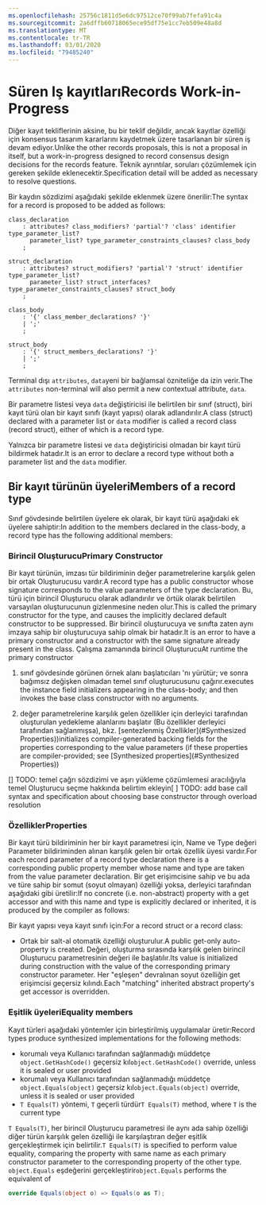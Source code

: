 ```yaml
---
ms.openlocfilehash: 25756c1811d5e6dc97512ce70f99ab7fefa91c4a
ms.sourcegitcommit: 2a6dffb60718065ece95df75e1cc7eb509e48a8d
ms.translationtype: MT
ms.contentlocale: tr-TR
ms.lasthandoff: 03/01/2020
ms.locfileid: "79485240"
---
```

# <a name="records-work-in-progress"></a><span data-ttu-id="37c6b-101">Süren Iş kayıtları</span><span class="sxs-lookup"><span data-stu-id="37c6b-101">Records Work-in-Progress</span></span>

<span data-ttu-id="37c6b-102">Diğer kayıt tekliflerinin aksine, bu bir teklif değildir, ancak kayıtlar özelliği için konsensus tasarım kararlarını kaydetmek üzere tasarlanan bir süren iş devam ediyor.</span><span class="sxs-lookup"><span data-stu-id="37c6b-102">Unlike the other records proposals, this is not a proposal in itself, but a work-in-progress designed to record consensus design decisions for the records feature.</span></span> <span data-ttu-id="37c6b-103">Teknik ayrıntılar, soruları çözümlemek için gereken şekilde eklenecektir.</span><span class="sxs-lookup"><span data-stu-id="37c6b-103">Specification detail will be added as necessary to resolve questions.</span></span>

<span data-ttu-id="37c6b-104">Bir kaydın sözdizimi aşağıdaki şekilde eklenmek üzere önerilir:</span><span class="sxs-lookup"><span data-stu-id="37c6b-104">The syntax for a record is proposed to be added as follows:</span></span>

```antlr
class_declaration
    : attributes? class_modifiers? 'partial'? 'class' identifier type_parameter_list?
      parameter_list? type_parameter_constraints_clauses? class_body
    ;

struct_declaration
    : attributes? struct_modifiers? 'partial'? 'struct' identifier type_parameter_list?
      parameter_list? struct_interfaces? type_parameter_constraints_clauses? struct_body
    ;

class_body
    : '{' class_member_declarations? '}'
    | ';'
    ;

struct_body
    : '{' struct_members_declarations? '}'
    | ';'
    ;
```

<span data-ttu-id="37c6b-105">Terminal dışı `attributes`, `data`yeni bir bağlamsal özniteliğe da izin verir.</span><span class="sxs-lookup"><span data-stu-id="37c6b-105">The `attributes` non-terminal will also permit a new contextual attribute, `data`.</span></span>

<span data-ttu-id="37c6b-106">Bir parametre listesi veya `data` değiştiricisi ile belirtilen bir sınıf (struct), biri kayıt türü olan bir kayıt sınıfı (kayıt yapısı) olarak adlandırılır.</span><span class="sxs-lookup"><span data-stu-id="37c6b-106">A class (struct) declared with a parameter list or `data` modifier is called a record class (record struct), either of which is a record type.</span></span>

<span data-ttu-id="37c6b-107">Yalnızca bir parametre listesi ve `data` değiştiricisi olmadan bir kayıt türü bildirmek hatadır.</span><span class="sxs-lookup"><span data-stu-id="37c6b-107">It is an error to declare a record type without both a parameter list and the `data` modifier.</span></span>

## <a name="members-of-a-record-type"></a><span data-ttu-id="37c6b-108">Bir kayıt türünün üyeleri</span><span class="sxs-lookup"><span data-stu-id="37c6b-108">Members of a record type</span></span>

<span data-ttu-id="37c6b-109">Sınıf gövdesinde belirtilen üyelere ek olarak, bir kayıt türü aşağıdaki ek üyelere sahiptir:</span><span class="sxs-lookup"><span data-stu-id="37c6b-109">In addition to the members declared in the class-body, a record type has the following additional members:</span></span>

### <a name="primary-constructor"></a><span data-ttu-id="37c6b-110">Birincil Oluşturucu</span><span class="sxs-lookup"><span data-stu-id="37c6b-110">Primary Constructor</span></span>

<span data-ttu-id="37c6b-111">Bir kayıt türünün, imzası tür bildiriminin değer parametrelerine karşılık gelen bir ortak Oluşturucusu vardır.</span><span class="sxs-lookup"><span data-stu-id="37c6b-111">A record type has a public constructor whose signature corresponds to the value parameters of the type declaration.</span></span> <span data-ttu-id="37c6b-112">Bu, türü için birincil Oluşturucu olarak adlandırılır ve örtük olarak belirtilen varsayılan oluşturucunun gizlenmesine neden olur.</span><span class="sxs-lookup"><span data-stu-id="37c6b-112">This is called the primary constructor for the type, and causes the implicitly declared default constructor to be suppressed.</span></span> <span data-ttu-id="37c6b-113">Bir birincil oluşturucuya ve sınıfta zaten aynı imzaya sahip bir oluşturucuya sahip olmak bir hatadır.</span><span class="sxs-lookup"><span data-stu-id="37c6b-113">It is an error to have a primary constructor and a constructor with the same signature already present in the class.</span></span>
<span data-ttu-id="37c6b-114">Çalışma zamanında birincil Oluşturucu</span><span class="sxs-lookup"><span data-stu-id="37c6b-114">At runtime the primary constructor</span></span> 

1. <span data-ttu-id="37c6b-115">sınıf gövdesinde görünen örnek alanı başlatıcıları 'nı yürütür; ve sonra bağımsız değişken olmadan temel sınıf oluşturucusunu çağırır.</span><span class="sxs-lookup"><span data-stu-id="37c6b-115">executes the instance field initializers appearing in the class-body; and then  invokes the base class constructor with no arguments.</span></span>

1. <span data-ttu-id="37c6b-116">değer parametrelerine karşılık gelen özellikler için derleyici tarafından oluşturulan yedekleme alanlarını başlatır (Bu özellikler derleyici tarafından sağlanmışsa), bkz. [sentezlenmiş Özellikler](#Synthesized Properties))</span><span class="sxs-lookup"><span data-stu-id="37c6b-116">initializes compiler-generated backing fields for the properties corresponding to the value parameters (if these properties are compiler-provided; see [Synthesized properties](#Synthesized Properties))</span></span>


<span data-ttu-id="37c6b-117">[] TODO: temel çağrı sözdizimi ve aşırı yükleme çözümlemesi aracılığıyla temel Oluşturucu seçme hakkında belirtim ekleyin</span><span class="sxs-lookup"><span data-stu-id="37c6b-117">[ ] TODO: add base call syntax and specification about choosing base constructor through overload resolution</span></span>

### <a name="properties"></a><span data-ttu-id="37c6b-118">Özellikler</span><span class="sxs-lookup"><span data-stu-id="37c6b-118">Properties</span></span>

<span data-ttu-id="37c6b-119">Bir kayıt türü bildiriminin her bir kayıt parametresi için, Name ve Type değeri Parameter bildiriminden alınan karşılık gelen bir ortak özellik üyesi vardır.</span><span class="sxs-lookup"><span data-stu-id="37c6b-119">For each record parameter of a record type declaration there is a corresponding public property member whose name and type are taken from the value parameter declaration.</span></span> <span data-ttu-id="37c6b-120">Bir get erişimcisine sahip ve bu ada ve türe sahip bir somut (soyut olmayan) özelliği yoksa, derleyici tarafından aşağıdaki gibi üretilir:</span><span class="sxs-lookup"><span data-stu-id="37c6b-120">If no concrete (i.e. non-abstract) property with a get accessor and with this name and type is explicitly declared or inherited, it is produced by the compiler as follows:</span></span>

<span data-ttu-id="37c6b-121">Bir kayıt yapısı veya kayıt sınıfı için:</span><span class="sxs-lookup"><span data-stu-id="37c6b-121">For a record struct or a record class:</span></span>

* <span data-ttu-id="37c6b-122">Ortak bir salt-al otomatik özelliği oluşturulur.</span><span class="sxs-lookup"><span data-stu-id="37c6b-122">A public get-only auto-property is created.</span></span> <span data-ttu-id="37c6b-123">Değeri, oluşturma sırasında karşılık gelen birincil Oluşturucu parametresinin değeri ile başlatılır.</span><span class="sxs-lookup"><span data-stu-id="37c6b-123">Its value is initialized during construction with the value of the corresponding primary constructor parameter.</span></span> <span data-ttu-id="37c6b-124">Her "eşleşen" devralınan soyut özelliğin get erişimcisi geçersiz kılındı.</span><span class="sxs-lookup"><span data-stu-id="37c6b-124">Each "matching" inherited abstract property's get accessor is overridden.</span></span>

### <a name="equality-members"></a><span data-ttu-id="37c6b-125">Eşitlik üyeleri</span><span class="sxs-lookup"><span data-stu-id="37c6b-125">Equality members</span></span>

<span data-ttu-id="37c6b-126">Kayıt türleri aşağıdaki yöntemler için birleştirilmiş uygulamalar üretir:</span><span class="sxs-lookup"><span data-stu-id="37c6b-126">Record types produce synthesized implementations for the following methods:</span></span>

* <span data-ttu-id="37c6b-127">korumalı veya Kullanıcı tarafından sağlanmadığı müddetçe `object.GetHashCode()` geçersiz kıl</span><span class="sxs-lookup"><span data-stu-id="37c6b-127">`object.GetHashCode()` override, unless it is sealed or user provided</span></span>
* <span data-ttu-id="37c6b-128">korumalı veya Kullanıcı tarafından sağlanmadığı müddetçe `object.Equals(object)` geçersiz kıl</span><span class="sxs-lookup"><span data-stu-id="37c6b-128">`object.Equals(object)` override, unless it is sealed or user provided</span></span>
* <span data-ttu-id="37c6b-129">`T Equals(T)` yöntemi, `T` geçerli türdür</span><span class="sxs-lookup"><span data-stu-id="37c6b-129">`T Equals(T)` method, where `T` is the current type</span></span>

<span data-ttu-id="37c6b-130">`T Equals(T)`, her birincil Oluşturucu parametresi ile aynı ada sahip özelliği diğer türün karşılık gelen özelliği ile karşılaştıran değer eşitlik gerçekleştirmek için belirtilir.</span><span class="sxs-lookup"><span data-stu-id="37c6b-130">`T Equals(T)` is specified to perform value equality, comparing the property with same name as each primary constructor parameter to the corresponding property of the other type.</span></span>
<span data-ttu-id="37c6b-131">`object.Equals` eşdeğerini gerçekleştirir</span><span class="sxs-lookup"><span data-stu-id="37c6b-131">`object.Equals` performs the equivalent of</span></span>

```C#
override Equals(object o) => Equals(o as T);
```

